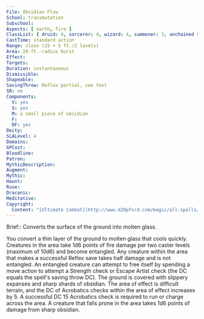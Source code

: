 ```yaml
---
File: Obsidian Flow
School: transmutation
Subschool: 
Aspects: [ earth, fire ]
ClassList: { druid: 4, sorcerer: 4, wizard: 4, summoner: 3, unchained summoner: 4 }
CastTime: standard action
Range: close (25 + 5 ft./2 levels)
Area: 20-ft.-radius burst
Effect: 
Targets: 
Duration: instantaneous
Dismissible: 
Shapeable: 
SavingThrow: Reflex partial, see text
SR: no
Components:
  V: yes
  S: yes
  M: a small piece of obsidian
  F: 
  DF: yes
Deity: 
SLALevel: 4
Domains: 
GPCost: 
Bloodline: 
Patron: 
MythicDescription: 
Augment: 
Mythic: 
Haunt: 
Ruse: 
Draconic: 
Meditative: 
Copyright:
  Content: "[Ultimate Combat](http://www.d20pfsrd.com/magic/all-spells/o/obsidian-flow)"
---
```

Brief:: Converts the surface of the ground into molten glass.

You convert a thin layer of the ground to molten glass that cools quickly. Creatures in the area take 1d6 points of fire damage per two caster levels (maximum of 10d6) and become entangled. Any creature within the area that makes a successful Reflex save takes half damage and is not entangled. An entangled creature can attempt to free itself by spending a move action to attempt a Strength check or Escape Artist check (the DC equals the spell's saving throw DC).  The ground is covered with slippery expanses and sharp shards of obsidian. The area of effect is difficult terrain, and the DC of Acrobatics checks within the area of effect increases by 5. A successful DC 15 Acrobatics check is required to run or charge across the area. A creature that falls prone in the area takes 1d6 points of damage from sharp obsidian.
